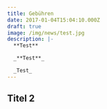 ```yaml
---
title: Gebühren
date: 2017-01-04T15:04:10.000Z
draft: true
image: /img/news/test.jpg
description: |-
  **Test**

  _**Test**_

  _Test_
---
```


## Titel 2
